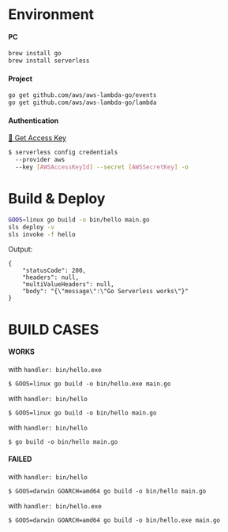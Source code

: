 

# Environment
#### PC
```bash
brew install go
brew install serverless
```

#### Project
```bash
go get github.com/aws/aws-lambda-go/events
go get github.com/aws/aws-lambda-go/lambda
```
#### Authentication
[:key: Get Access Key](https://console.aws.amazon.com/iam/home#/security_credentials)
```bash
$ serverless config credentials 
  --provider aws 
  --key [AWSAccessKeyId] --secret [AWSSecretKey] -o
```


# Build & Deploy
```bash
GOOS=linux go build -o bin/hello main.go
sls deploy -v
sls invoke -f hello
```

Output:
```
{
    "statusCode": 200,
    "headers": null,
    "multiValueHeaders": null,
    "body": "{\"message\":\"Go Serverless works\"}"
}
```


# BUILD CASES
#### WORKS
with `handler: bin/hello.exe`
```
$ GOOS=linux go build -o bin/hello.exe main.go
```

with `handler: bin/hello`
```
$ GOOS=linux go build -o bin/hello main.go
```

with `handler: bin/hello`
```
$ go build -o bin/hello main.go
```


#### FAILED
with `handler: bin/hello`

```
$ GOOS=darwin GOARCH=amd64 go build -o bin/hello main.go
```


with `handler: bin/hello.exe`
```
$ GOOS=darwin GOARCH=amd64 go build -o bin/hello.exe main.go
```





